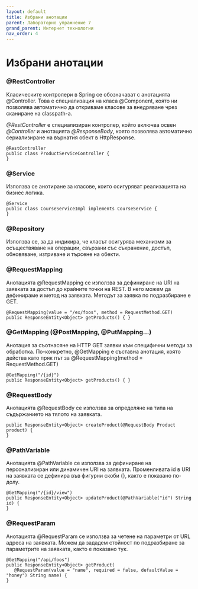```yaml
---
layout: default
title: Избрани анотации
parent: Лабораторно упражнение 7
grand_parent: Интернет технологии
nav_order: 4
---
```


# Избрани анотации

### @RestController

Класическите контролери в Spring се обозначават с анотацията @Controller. Това е специализация на класа @Component, която ни позволява автоматично да откриваме класове за внедряване чрез сканиране на classpath-a.

_@RestController_ е специализиран контролер, който включва освен _@Controller_ и анотацията _@ResponseBody_, която позволява автоматично сериализиране на върнатия обект в HttpResponse.

```
@RestController
public class ProductServiceController { 
}
```

### @Service

Използва се анотиране за класове, които осигуряват реализацията на бизнес логика.

```
@Service
public class CourseServiceImpl implements CourseService {
}

```

### @Repository

Използва се, за да индикира, че класът осигурява механизми за осъществяване на операции, свързани със съхранение, достъп, обновяване, изтриване и търсене на обекти.

### @RequestMapping

Анотацията @RequestMapping се използва за дефиниране на URI на заявката за достъп до крайните точки на REST. В него можем да дефинираме и метод на заявката. Методът за заявка по подразбиране е GET.

```
@RequestMapping(value = "/ex/foos", method = RequestMethod.GET)
public ResponseEntity<Object> getProducts() { }
```

### @GetMapping (@PostMapping, @PutMapping…)

Анотация за съотнасяне на HTTP GET заявки към специфични методи за обработка. По-конкретно, @GetMapping е съставна анотация, която действа като пряк път за @RequestMapping(method = RequestMethod.GET)

```
@GetMapping("/{id}")
public ResponseEntity<Object> getProducts() { }
```

### @RequestBody

Анотацията @RequestBody се използва за определяне на типа на съдържанието на тялото на заявката.

```
public ResponseEntity<Object> createProduct(@RequestBody Product product) {
}
```

### @PathVariable

Анотацията @PathVariable се използва за дефиниране на персонализиран или динамичен URI на заявката. Променливата id в URI на заявката се дефинира във фигурни скоби {}, както е показано по-долу.

```
@GetMapping("/{id}/view")
public ResponseEntity<Object> updateProduct(@PathVariable("id") String id) {
}
```

### @RequestParam

Анотацията @RequestParam се използва за четене на параметри от URL адреса на заявката. Можем да зададем стойност по подразбиране за параметрите на заявката, както е показано тук.

```
@GetMapping("/api/foos")
public ResponseEntity<Object> getProduct(
   @RequestParam(value = "name", required = false, defaultValue = "honey") String name) {
}
```

